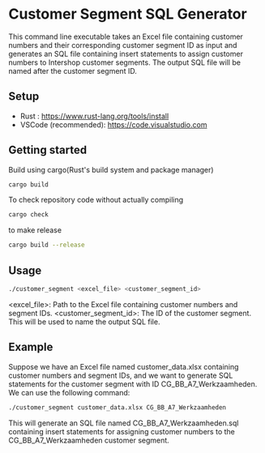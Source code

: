 # Customer Segment SQL Generator
This command line executable takes an Excel file containing customer numbers and their corresponding customer segment ID as input and generates an SQL file containing insert statements to assign customer numbers to Intershop customer segments. The output SQL file will be named after the customer segment ID.

## Setup
- Rust : https://www.rust-lang.org/tools/install
- VSCode (recommended): https://code.visualstudio.com

## Getting started
Build using cargo(Rust's build system and package manager)
```sh
cargo build
```

To check repository code without actually compiling
```sh
cargo check
```

to make release
```sh
cargo build --release
```

## Usage
```sh
./customer_segment <excel_file> <customer_segment_id>
```

<excel_file>: Path to the Excel file containing customer numbers and segment IDs.
<customer_segment_id>: The ID of the customer segment. This will be used to name the output SQL file.

## Example
Suppose we have an Excel file named customer_data.xlsx containing customer numbers and segment IDs, and we want to generate SQL statements for the customer segment with ID CG_BB_A7_Werkzaamheden. We can use the following command:

```sh
./customer_segment customer_data.xlsx CG_BB_A7_Werkzaamheden
```

This will generate an SQL file named CG_BB_A7_Werkzaamheden.sql containing insert statements for assigning customer numbers to the CG_BB_A7_Werkzaamheden customer segment.
